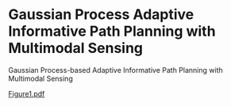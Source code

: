 # Gaussian Process Adaptive Informative Path Planning with Multimodal Sensing
Gaussian Process-based Adaptive Informative Path Planning with Multimodal Sensing

[Figure1.pdf](https://github.com/josh0tt/GP_AIPPMS/files/9367022/Figure1.pdf)
